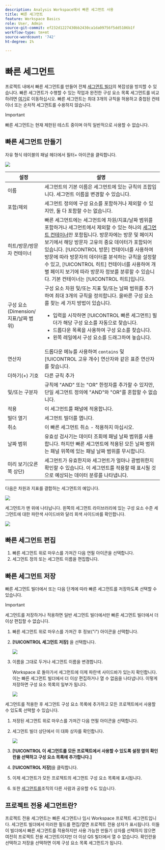 ```yaml
---
description: Analysis Workspace에서 빠른 세그먼트 사용
title: 빠른 세그먼트
feature: Workspace Basics
role: User, Admin
source-git-commit: ef232d1227430bb2430ca1da09756f5dd5106b1f
workflow-type: tm+mt
source-wordcount: '742'
ht-degree: 1%

---
```



# 빠른 세그먼트

프로젝트 내에서 빠른 세그먼트를 만들어 전체 [세그먼트 빌더](/help/components/segmentation/segmentation-workflow/seg-build.md)의 복잡성을 방지할 수 있습니다. 빠른 세그먼트가 수행할 수 있는 작업과 완전한 구성 요소 목록 세그먼트를 비교하려면 [여기](/help/analyze/analysis-workspace/components/segments/t-freeform-project-segment.md)로 이동하십시오. 빠른 세그먼트는 최대 3개의 규칙을 허용하고 중첩된 컨테이너 또는 순차적 세그먼트를 수용하지 않습니다.

>[!IMPORTANT]
> 빠른 세그먼트는 현재 제한된 테스트 중이며 아직 일반적으로 사용할 수 없습니다.

## 빠른 세그먼트 만들기

자유 형식 테이블의 패널 헤더에서 필터+ 아이콘을 클릭합니다.

![](assets/quick-seg1.png)

| 설정 | 설명 |
| --- | --- |
| 이름 | 세그먼트의 기본 이름은 세그먼트에 있는 규칙의 조합입니다. 세그먼트 이름을 변경할 수 있습니다. |
| 포함/제외 | 세그먼트 정의에 구성 요소를 포함하거나 제외할 수 있지만, 둘 다 포함할 수는 없습니다. |
| 히트/방문/방문자 컨테이너 | 빠른 세그먼트에는 세그먼트에 차원/지표/날짜 범위를 포함하거나 세그먼트에서 제외할 수 있는 하나의 [세그먼트 컨테이너](https://experienceleague.adobe.com/docs/analytics/components/segmentation/seg-overview.html?lang=en#section_AF2A28BE92474DB386AE85743C71B2D6)만 포함됩니다.  방문자에는 방문 및 페이지 보기에서 해당 방문자 고유의 중요 데이터가 포함되어 있습니다. [!UICONTROL 방문] 컨테이너를 사용하여 방문에 따라 방문자의 데이터를 분석하는 규칙을 설정할 수 있고, [!UICONTROL 히트] 컨테이너를 사용하여 개별 페이지 보기에 따라 방문자 정보를 분류할 수 있습니다. 기본 컨테이너는 [!UICONTROL 히트]입니다. |
| 구성 요소(Dimension/지표/날짜 범위) | 구성 요소 차원 및/또는 지표 및/또는 날짜 범위를 추가하여 최대 3개의 규칙을 정의합니다. 올바른 구성 요소를 찾는 세 가지 방법이 있습니다.<ul><li>입력을 시작하면 [!UICONTROL 빠른 세그먼트] 빌더가 해당 구성 요소를 자동으로 찾습니다.</li><li>드롭다운 목록을 사용하여 구성 요소를 찾습니다.</li><li>왼쪽 레일에서 구성 요소를 드래그하여 놓습니다.</li></ul> |
| 연산자 | 드롭다운 메뉴를 사용하여 `contains` 및 [!UICONTROL 고유 개수] 연산자와 같은 표준 연산자를 찾습니다. |
| 더하기(+) 기호 | 다른 규칙 추가 |
| 및/또는 구분자 | 규칙에 &quot;AND&quot; 또는 &quot;OR&quot; 한정자를 추가할 수 있지만, 단일 세그먼트 정의에 &quot;AND&quot;와 &quot;OR&quot;를 혼합할 수 없습니다. |
| 적용 | 이 세그먼트를 패널에 적용합니다. |
| 빌더 열기 | 세그먼트 빌더를 엽니다. |
| 취소 | 이 빠른 세그먼트 취소 - 적용하지 마십시오. |
| 날짜 범위 | 유효성 검사기는 데이터 조회에 패널 날짜 범위를 사용합니다. 하지만 빠른 세그먼트에 적용된 모든 날짜 범위는 패널 위쪽에 있는 패널 날짜 범위를 무시합니다. |
| 미리 보기(오른쪽 상단) | 세그먼트가 유효한지와 세그먼트가 얼마나 광범위한지 확인할 수 있습니다. 이 세그먼트를 적용할 때 표시될 것으로 예상되는 데이터 분류를 나타냅니다. |

다음은 차원과 지표를 결합하는 세그먼트의 예입니다.

![](assets/quick-seg2.png)

세그먼트가 맨 위에 나타납니다. 왼쪽의 세그먼트 라이브러리에 있는 구성 요소 수준 세그먼트에 대한 파란색 사이드바와 달리 회색 사이드바를 확인합니다.

![](assets/quick-seg3.png)

## 빠른 세그먼트 편집

1. 빠른 세그먼트 위로 마우스를 가져간 다음 연필 아이콘을 선택합니다.
1. 세그먼트 정의 또는 세그먼트 이름을 편집합니다.

## 빠른 세그먼트 저장

빠른 세그먼트 빌더에서 또는 다음 단계에 따라 빠른 세그먼트를 저장하도록 선택할 수 있습니다.

>[!IMPORTANT]
>세그먼트를 저장하거나 적용하면 일반 세그먼트 빌더에서만 빠른 세그먼트 빌더에서 더 이상 편집할 수 없습니다.

1. 빠른 세그먼트 위로 마우스를 가져간 후 정보(&quot;i&quot;) 아이콘을 선택합니다.
1. **[!UICONTROL 세그먼트 저장]** 을 선택합니다.

   ![](assets/save-quick-seg.png)

1. 이름을 그대로 두거나 세그먼트 이름을 변경합니다.

   Workspace 로 돌아가서 세그먼트에 이제 파란색 사이드바가 있는지 확인합니다. 이는 빠른 세그먼트 빌더에서 더 이상 편집하거나 열 수 없음을 나타냅니다. 이렇게 저장하면 구성 요소 목록의 일부가 됩니다.

   ![](assets/quick-seg4.png)

세그먼트를 적용한 후 세그먼트 구성 요소 목록에 추가하고 모든 프로젝트에서 사용할 수 있도록 선택할 수 있습니다.

1. 저장된 세그먼트 위로 마우스를 가져간 다음 연필 아이콘을 선택합니다.

1. 세그먼트 빌더 상단에서 이 대화 상자를 확인합니다.

   ![](assets/project-only.png)

1. **[!UICONTROL 이 세그먼트를 모든 프로젝트에서 사용할 수 있도록 설정 옆의 확인란을 선택하고 구성 요소 목록에 추가합니다.]**
1. **[!UICONTROL 저장]**&#x200B;을 클릭합니다.
1. 이제 세그먼트가 모든 프로젝트의 세그먼트 구성 요소 목록에 표시됩니다.
1. 또한 [세그먼트를](/help/components/segmentation/segmentation-workflow/t-seg-share.md)조직의 다른 사람과 공유할 수도 있습니다.

## 프로젝트 전용 세그먼트란?

프로젝트 전용 세그먼트는 빠른 세그먼트나 임시 Workspace 프로젝트 세그먼트입니다. 세그먼트 빌더에서 이러한 필드를 편집/열면 프로젝트 전용 상자가 표시됩니다. 이들이 빌더에서 빠른 세그먼트를 적용하지만 사용 가능한 만들기 상자를 선택하지 않으면 여전히 프로젝트 전용 세그먼트이지만 더 이상 QS 빌더에서 열 수 없습니다. 확인란을 선택하고 저장을 선택하면 이제 구성 요소 목록 세그먼트가 됩니다.